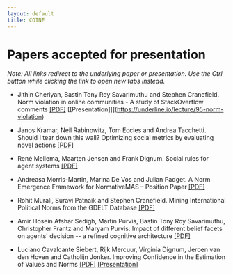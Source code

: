 ```yaml
---
layout: default
title: COINE
---
```


# Papers accepted for presentation

*Note: All links redirect to the underlying paper or presentation. Use the Ctrl button while clicking the link to open new tabs instead.*

- Jithin Cheriyan, Bastin Tony Roy Savarimuthu and Stephen Cranefield. Norm violation in online communities - A study of StackOverflow comments [\[PDF\]](https://arxiv.org/abs/2004.05589) [\[Presentation]\]](https://underline.io/lecture/95-norm-violation)

- Janos Kramar, Neil Rabinowitz, Tom Eccles and Andrea Tacchetti. Should I tear down this wall? Optimizing social metrics by evaluating novel actions [\[PDF\]](https://arxiv.org/abs/2004.07625)

- René Mellema, Maarten Jensen and Frank Dignum. Social rules for agent systems [\[PDF\]]()

- Andreasa Morris-Martin, Marina De Vos and Julian Padget. A Norm Emergence Framework for NormativeMAS – Position Paper [\[PDF\]](https://arxiv.org/abs/2004.02575)

- Rohit Murali, Suravi Patnaik and Stephen Cranefield. Mining International Political Norms from the GDELT Database [\[PDF\]](https://arxiv.org/abs/2003.14027)

- Amir Hosein Afshar Sedigh, Martin Purvis, Bastin Tony Roy Savarimuthu, Christopher Frantz and Maryam Purvis: Impact of different belief facets on agents' decision -- a refined cognitive architecture [\[PDF\]](https://arxiv.org/abs/2004.11858)

- Luciano Cavalcante Siebert, Rijk Mercuur, Virginia Dignum, Jeroen van den Hoven and Catholijn Jonker. Improving Confidence in the Estimation of Values and Norms [\[PDF\]](https://arxiv.org/abs/2004.01056) [\[Presentation\]](https://underline.io/lecture/97-improving-confidence-in-the-estimation-of-values-and-norms)

